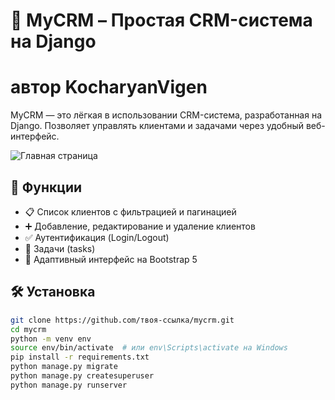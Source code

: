 # 💼 MyCRM – Простая CRM-система на Django
# автор KocharyanVigen
MyCRM — это лёгкая в использовании CRM-система, разработанная на Django. Позволяет управлять клиентами и задачами через удобный веб-интерфейс.

![Главная страница](templates/screenshots/image.png)

## 🚀 Функции

- 📋 Список клиентов с фильтрацией и пагинацией
- ➕ Добавление, редактирование и удаление клиентов
- ✅ Аутентификация (Login/Logout)
- 📌 Задачи (tasks)
- 📱 Адаптивный интерфейс на Bootstrap 5

## 🛠 Установка

```bash
git clone https://github.com/твоя-ссылка/mycrm.git
cd mycrm
python -m venv env
source env/bin/activate  # или env\Scripts\activate на Windows
pip install -r requirements.txt
python manage.py migrate
python manage.py createsuperuser
python manage.py runserver
